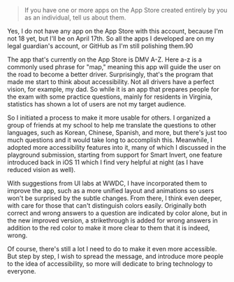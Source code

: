 > If you have one or more apps on the App Store created entirely by you as an individual, tell us about them.

Yes, I do not have any app on the App Store with this account, because I'm not 18 yet, but I'll be on April 17th. So all the apps I developed are on my legal guardian's account, or GitHub as I'm still polishing them.90

The app that's currently on the App Store is DMV A-Z. Here a-z is a commonly used phrase for "map," meaning this app will guide the user on the road to become a better driver. Surprisingly, that's the program that made me start to think about accessibility. Not all drivers have a perfect vision, for example, my dad. So while it is an app that prepares people for the exam with some practice questions, mainly for residents in Virginia, statistics has shown a lot of users are not my target audience.

So I initiated a process to make it more usable for others. I organized a group of friends at my school to help me translate the questions to other languages, such as Korean, Chinese, Spanish, and more, but there's just too much questions and it would take long to accomplish this. Meanwhile, I adopted more accessibility features into it, many of which I discussed in the playground submission, starting from support for Smart Invert, one feature introduced back in iOS 11 which I find very helpful at night (as I have reduced vision as well).

With suggestions from UI labs at WWDC, I have incorporated them to improve the app, such as a more unified layout and animations so users won't be surprised by the subtle changes. From there, I think even deeper, with care for those that can't distinguish colors easily. Originally both correct and wrong answers to a question are indicated by color alone, but in the new improved version, a strikethrough is added for wrong answers in addition to the red color to make it more clear to them that it is indeed, wrong.

Of course, there's still a lot I need to do to make it even more accessible. But step by step, I wish to spread the message, and introduce more people to the idea of accessibility, so more will dedicate to bring technology to everyone.